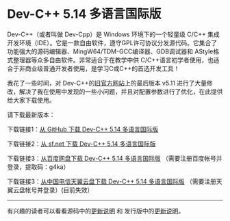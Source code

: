 ﻿# Dev-C++ 5.14 多语言国际版
Dev-C++（或者叫做 Dev-Cpp）是 Windows 环境下的一个轻量级 C/C++ 集成开发环境（IDE）。它是一款自由软件，遵守GPL许可协议分发源代码。它集合了功能强大的源码编辑器、MingW64/TDM-GCC编译器、GDB调试器和 AStyle格式整理器等众多自由软件。非常适合于在教学中供 C/C++语言初学者使用，也适合于非商业级普通开发者使用，是学习C或C++的首选开发工具！

我花了一些时间，对 Dev-C++的[旧官方网站](https://sourceforge.net/projects/orwelldevcpp/)上的最后版本 v5.11 进行了大量修改，解决了我在使用中发现的一些小问题，并且对配置参数进行了优化，在此提供给大家下载使用。

请下载最新版本：

下载链接1：[从 GitHub 下载 Dev-C++ 5.14 多语言国际版](https://github.com/banzhusoft/devcpp-cn/releases/download/v5.14/Dev-Cpp-5.14.exe) 

下载链接2：[从 sf.net 下载 Dev-C++ 5.14 多语言国际版](https://sourceforge.net/projects/devcpp20/) 

下载链接3：[从百度网盘下载 Dev-C++ 5.14 多语言国际版](https://pan.baidu.com/s/154A9HtbrgwSt8UuNC6400A) （需要注册百度帐号并登录，提取码：g4ka）

下载链接3：[从中国电信天翼云盘下载 Dev-C++ 5.14 多语言国际版](https://cloud.189.cn/) （需要注册天翼云盘帐号并登录）(目前失效）

----
有兴趣的读者可以看看源码中的[更新说明](Source/!whatsnew-abli.txt) 和 发行版中的[更新说明](Release/whatsnew-cn.txt)。

